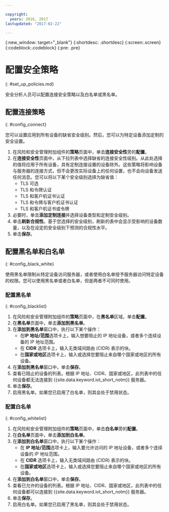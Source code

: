 ```yaml
---

copyright:
  years: 2016, 2017
lastupdated: "2017-02-22"

---
```


{:new_window: target="\_blank"}
{:shortdesc: .shortdesc}
{:screen:.screen}
{:codeblock:.codeblock}
{:pre: .pre}

# 配置安全策略
{: #set_up_policies.md}

安全分析人员可以配置连接安全策略以及白名单或黑名单。

## 配置连接策略
{: #config_connect}

您可以设置应用到所有设备的缺省安全级别。然后，您可以为特定设备添加定制的安全设置。

1. 在风险和安全管理附加组件的**策略**页面中，单击**连接安全性**旁的**配置**。
2. 在**连接安全性**页面中，从下拉列表中选择缺省的连接安全性级别。从此处选择的值将应用于所有设备，具有定制连接设置的设备除外。这些策略将影响设备与服务器的连接方式，但不会更改实际设备上的任何设置，也不会向设备发送任何消息。您可以将以下某个安全级别选择为缺省值：
    - TLS 可选
    - TLS 和令牌认证
    - TLS 和客户机证书认证
    - TLS 和令牌与客户机证书认证
    - TLS 和客户机证书或令牌
3. 必要时，单击**添加定制连接**并选择设备类型和定制安全级别。 
3. 单击**刷新合规性**。基于您选择的安全级别，刷新的表中会显示受影响的设备数量，以及在设定的安全级别下预测的合规性水平。
4. 单击**保存**。  

## 配置黑名单和白名单
{: #config_black_white}

使用黑名单限制从特定设备访问服务器，或者使用白名单授予服务器访问特定设备的权限。您可以使用黑名单或者白名单，但是两者不可同时使用。

### 配置黑名单
{: #config_blacklist}

1. 在风险和安全管理附加组件的**策略**页面中，在**黑名单**区域，单击**配置**。
2. 在**黑名单**页面中，单击**添加到黑名单**。
3. 在**添加到黑名单**窗口中，执行以下某个操作：
    - 在**IP 地址/范围**选项卡上，输入想要阻止的 IP 地址设备，或者多个连续设备的 IP 地址范围。
    - 在 **CIDR** 选项卡上，输入无类域间路由 (CIDR) 表示的块。
    - 在**国家或地区**选项卡上，输入或选择您要阻止来自哪个国家或地区的所有设备。
4. 在**添加到黑名单**窗口中，单击**保存**。
5. 查看已阻止的设备的列表。根据 IP 地址、CIDR、国家或地区，此列表中的任何设备都无法连接到 {{site.data.keyword.iot_short_notm}} 服务器。
6. 单击**保存**。
7. 启用黑名单。如果您已启用了白名单，则其会处于禁用状态。

### 配置白名单
{: #config_whitelist}

1. 在风险和安全管理附加组件的**策略**页面中，单击**白名单**旁的**配置**。
2. 在**白名单**页面中，单击**添加到白名单**。
3. 在**添加到白名单**窗口中，执行以下某个操作：
    - 在 **IP 地址/范围**选项卡上，输入要允许访问的 IP 地址设备，或者多个连续设备的 IP 地址范围。
    - 在 **CIDR** 选项卡上，输入无类域间路由 (CIDR) 表示的块。
    - 在**国家或地区**选项卡上，输入或选择您要阻止来自哪个国家或地区的所有设备。
4. 在**添加到白名单**窗口中，单击**保存**。
5. 查看已允许的设备的列表。根据 IP 地址、CIDR、国家或地区，此列表中的任何设备都可以连接到 {{site.data.keyword.iot_short_notm}} 服务器。
6. 单击**保存**。
7. 启用白名单。如果您已启用了黑名单，则其会处于禁用状态。

